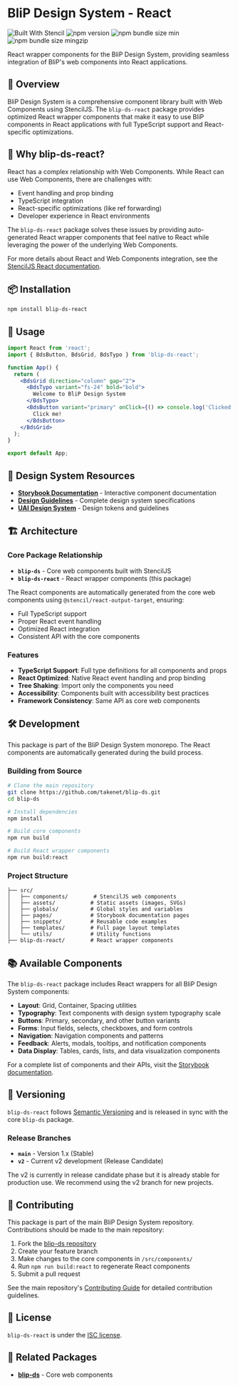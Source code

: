 # BliP Design System - React

![Built With Stencil](https://img.shields.io/badge/-Built%20With%20Stencil-16161d.svg?logo=data%3Aimage%2Fsvg%2Bxml%3Bbase64%2CPD94bWwgdmVyc2lvbj0iMS4wIiBlbmNvZGluZz0idXRmLTgiPz4KPCEtLSBHZW5lcmF0b3I6IEFkb2JlIElsbHVzdHJhdG9yIDE5LjIuMSwgU1ZHIEV4cG9ydCBQbHVnLUluIC4gU1ZHIFZlcnNpb246IDYuMDAgQnVpbGQgMCkgIC0tPgo8c3ZnIHZlcnNpb249IjEuMSIgaWQ9IkxheWVyXzEiIHhtbG5zPSJodHRwOi8vd3d3LnczLm9yZy8yMDAwL3N2ZyIgeG1sbnM6eGxpbms9Imh0dHA6Ly93d3cudzMub3JnLzE5OTkveGxpbmsiIHg9IjBweCIgeT0iMHB4IgoJIHZpZXdCb3g9IjAgMCA1MTIgNTEyIiBzdHlsZT0iZW5hYmxlLWJhY2tncm91bmQ6bmV3IDAgMCA1MTIgNTEyOyIgeG1sOnNwYWNlPSJwcmVzZXJ2ZSI%2BCjxzdHlsZSB0eXBlPSJ0ZXh0L2NzcyI%2BCgkuc3Qwe2ZpbGw6I0ZGRkZGRjt9Cjwvc3R5bGU%2BCjxwYXRoIGNsYXNzPSJzdDAiIGQ9Ik00MjQuNywzNzMuOWMwLDM3LjYtNTUuMSw2OC42LTkyLjcsNjguNkgxODAuNGMtMzcuOSwwLTkyLjctMzAuNy05Mi43LTY4LjZ2LTMuNmgzMzYuOVYzNzMuOXoiLz4KPHBhdGggY2xhc3M9InN0MCIgZD0iTTQyNC43LDI5Mi4xSDE4MC40Yy0zNy42LDAtOTIuNy0zMS05Mi43LTY4LjZ2LTMuNkgzMzJjMzcuNiwwLDkyLjcsMzEsOTIuNyw2OC42VjI5Mi4xeiIvPgo8cGF0aCBjbGFzcz0ic3QwIiBkPSJNNDI0LjcsMTQxLjdIODcuN3YtMy42YzAtMzcuNiw1NC44LTY4LjYsOTIuNy02OC42SDMzMmMzNy45LDAsOTIuNywzMC43LDkyLjcsNjguNlYxNDEuN3oiLz4KPC9zdmc%2BCg%3D%3D&colorA=16161d&style=flat-square)
![npm version](https://img.shields.io/npm/v/blip-ds-react)
![npm bundle size min](https://img.shields.io/bundlephobia/min/blip-ds-react)
![npm bundle size mingzip](https://img.shields.io/bundlephobia/minzip/blip-ds-react)


React wrapper components for the BliP Design System, providing seamless integration of BliP's web components into React applications.

## 🎯 Overview

BliP Design System is a comprehensive component library built with Web Components using StencilJS. The `blip-ds-react` package provides optimized React wrapper components that make it easy to use BliP components in React applications with full TypeScript support and React-specific optimizations.

## 🚀 Why blip-ds-react?

React has a complex relationship with Web Components. While React can use Web Components, there are challenges with:

- Event handling and prop binding
- TypeScript integration
- React-specific optimizations (like ref forwarding)
- Developer experience in React environments

The `blip-ds-react` package solves these issues by providing auto-generated React wrapper components that feel native to React while leveraging the power of the underlying Web Components.

For more details about React and Web Components integration, see the [StencilJS React documentation](https://stenciljs.com/docs/react).

## 📦 Installation

```bash
npm install blip-ds-react
```

## 🔧 Usage

```jsx
import React from 'react';
import { BdsButton, BdsGrid, BdsTypo } from 'blip-ds-react';

function App() {
  return (
    <BdsGrid direction="column" gap="2">
      <BdsTypo variant="fs-24" bold="bold">
        Welcome to BliP Design System
      </BdsTypo>
      <BdsButton variant="primary" onClick={() => console.log('Clicked!')}>
        Click me!
      </BdsButton>
    </BdsGrid>
  );
}

export default App;
```

## 🎨 Design System Resources

- **[Storybook Documentation](https://takenet.github.io/blip-ds/v2/?path=/docs/welcome--welcome)** - Interactive component documentation
- **[Design Guidelines](https://design.blip.ai/)** - Complete design system specifications
- **[UAI Design System](https://design.take.net/240287753/p/9953dc-take-blip-ds-elementar)** - Design tokens and guidelines

## 🏗️ Architecture

### Core Package Relationship

- **`blip-ds`** - Core web components built with StencilJS
- **`blip-ds-react`** - React wrapper components (this package)

The React components are automatically generated from the core web components using `@stencil/react-output-target`, ensuring:

- Full TypeScript support
- Proper React event handling
- Optimized React integration
- Consistent API with the core components

### Features

- **TypeScript Support**: Full type definitions for all components and props
- **React Optimized**: Native React event handling and prop binding
- **Tree Shaking**: Import only the components you need
- **Accessibility**: Components built with accessibility best practices
- **Framework Consistency**: Same API as core web components

## 🛠️ Development

This package is part of the BliP Design System monorepo. The React components are automatically generated during the build process.

### Building from Source

```bash
# Clone the main repository
git clone https://github.com/takenet/blip-ds.git
cd blip-ds

# Install dependencies
npm install

# Build core components
npm run build

# Build React wrapper components
npm run build:react
```

### Project Structure

```
├── src/
│   ├── components/        # StencilJS web components
│   ├── assets/           # Static assets (images, SVGs)
│   ├── globals/          # Global styles and variables
│   ├── pages/            # Storybook documentation pages
│   ├── snippets/         # Reusable code examples
│   ├── templates/        # Full page layout templates
│   └── utils/            # Utility functions
├── blip-ds-react/        # React wrapper components
```

## 📚 Available Components

The `blip-ds-react` package includes React wrappers for all BliP Design System components:

- **Layout**: Grid, Container, Spacing utilities
- **Typography**: Text components with design system typography scale
- **Buttons**: Primary, secondary, and other button variants
- **Forms**: Input fields, selects, checkboxes, and form controls
- **Navigation**: Navigation components and patterns
- **Feedback**: Alerts, modals, tooltips, and notification components
- **Data Display**: Tables, cards, lists, and data visualization components

For a complete list of components and their APIs, visit the [Storybook documentation](https://takenet.github.io/blip-ds/v2/?path=/docs/welcome--welcome).

## 🔄 Versioning

`blip-ds-react` follows [Semantic Versioning](https://semver.org/) and is released in sync with the core `blip-ds` package.

### Release Branches

- **`main`** - Version 1.x (Stable)
- **`v2`** - Current v2 development (Release Candidate)

The v2 is currently in release candidate phase but it is already stable for production use. We recommend using the v2 branch for new projects.

## 🤝 Contributing

This package is part of the main BliP Design System repository. Contributions should be made to the main repository:

1. Fork the [blip-ds repository](https://github.com/takenet/blip-ds)
2. Create your feature branch
3. Make changes to the core components in `/src/components/`
4. Run `npm run build:react` to regenerate React components
5. Submit a pull request

See the main repository's [Contributing Guide](https://github.com/takenet/blip-ds/blob/main/CONTRIBUTING.md) for detailed contribution guidelines.

## 📄 License

`blip-ds-react` is under the [ISC license](https://opensource.org/licenses/ISC).

## 🔗 Related Packages

- **[blip-ds](https://www.npmjs.com/package/blip-ds)** - Core web components